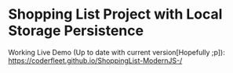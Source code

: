 # Shopping List Project with Local Storage Persistence

Working Live Demo (Up to date with current version[Hopefully ;p]): https://coderfleet.github.io/ShoppingList-ModernJS-/
